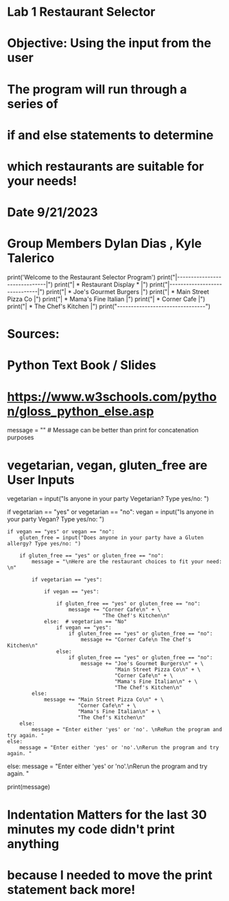 # Lab 1 Restaurant Selector
# Objective: Using the input from the user
# The program will run through a series of
# if and else statements to determine
# which restaurants are suitable for your needs!
# Date 9/21/2023
# Group Members Dylan Dias , Kyle Talerico
print('Welcome to the Restaurant Selector Program')
print("|------------------------------|")
print("|   *  Restaurant Display   *  |")
print("|------------------------------|")
print("|    * Joe's Gourmet Burgers   |")
print("|    *  Main Street Pizza Co   |")
print("|    *  Mama's Fine Italian    |")
print("|    *  Corner Cafe            |")
print("|    *  The Chef's Kitchen     |")
print("--------------------------------")
# Sources:
# Python Text Book / Slides
# https://www.w3schools.com/python/gloss_python_else.asp
message = ""  # Message can be better than print for concatenation purposes
# vegetarian, vegan, gluten_free are User Inputs
vegetarian = input("Is anyone in your party Vegetarian? Type yes/no: ")

if vegetarian == "yes" or vegetarian == "no":
    vegan = input("Is anyone in your party Vegan? Type yes/no: ")

    if vegan == "yes" or vegan == "no":
        gluten_free = input("Does anyone in your party have a Gluten allergy? Type yes/no: ")

        if gluten_free == "yes" or gluten_free == "no":
            message = "\nHere are the restaurant choices to fit your need: \n"

            if vegetarian == "yes":

                if vegan == "yes":

                    if gluten_free == "yes" or gluten_free == "no":
                        message += "Corner Cafe\n" + \
                                   "The Chef's Kitchen\n"
                else:  # vegetarian == "No"
                    if vegan == "yes":
                        if gluten_free == "yes" or gluten_free == "no":
                            message += "Corner Cafe\n The Chef's Kitchen\n"
                    else:
                        if gluten_free == "yes" or gluten_free == "no":
                            message += "Joe's Gourmet Burgers\n" + \
                                       "Main Street Pizza Co\n" + \
                                       "Corner Cafe\n" + \
                                       "Mama's Fine Italian\n" + \
                                       "The Chef's Kitchen\n"
            else:
                message += "Main Street Pizza Co\n" + \
                           "Corner Cafe\n" + \
                           "Mama's Fine Italian\n" + \
                           "The Chef's Kitchen\n"
        else:
            message = "Enter either 'yes' or 'no'. \nReRun the program and try again. "
    else:
        message = "Enter either 'yes' or 'no'.\nRerun the program and try again. "
else:
    message = "Enter either 'yes' or 'no'.\nRerun the program and try again. "

print(message)

#  Indentation Matters for the last 30 minutes my code didn't print anything
#  because I needed to move the print statement back more!
